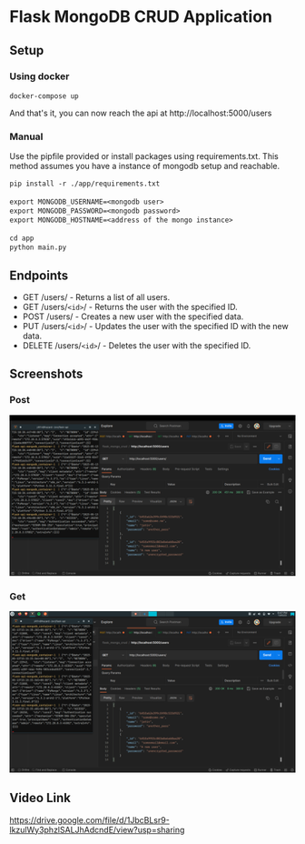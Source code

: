 # Flask MongoDB CRUD Application

## Setup
### Using docker
```
docker-compose up
```

And that's it, you can now reach the api at http://localhost:5000/users

### Manual
Use the pipfile provided or install packages using requirements.txt. This method assumes you have a instance of mongodb setup and reachable.
```
pip install -r ./app/requirements.txt

export MONGODB_USERNAME=<mongodb user>
export MONGODB_PASSWORD=<mongodb password>
export MONGODB_HOSTNAME=<address of the mongo instance>

cd app
python main.py

```

## Endpoints
* GET /users/ - Returns a list of all users.
* GET /users/`<id>`/ - Returns the user with the specified ID.
* POST /users/ - Creates a new user with the specified data.
* PUT /users/`<id>`/ - Updates the user with the specified ID with the new data.
* DELETE /users/`<id>`/ - Deletes the user with the specified ID.

## Screenshots
### Post
![post](post.png "Screenshot")
### Get
![get](get.png "Screenshot")

## Video Link
https://drive.google.com/file/d/1JbcBLsr9-lkzulWy3phzlSALJhAdcndE/view?usp=sharing
